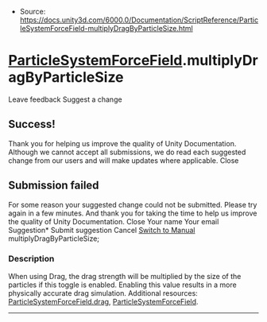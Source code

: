 * Source: https://docs.unity3d.com/6000.0/Documentation/ScriptReference/ParticleSystemForceField-multiplyDragByParticleSize.html

#  [ParticleSystemForceField](https://docs.unity3d.com/6000.0/Documentation/ScriptReference/ParticleSystemForceField.html).multiplyDragByParticleSize
Leave feedback
Suggest a change
## Success!
Thank you for helping us improve the quality of Unity Documentation. Although we cannot accept all submissions, we do read each suggested change from our users and will make updates where applicable.
Close
## Submission failed
For some reason your suggested change could not be submitted. Please <a>try again</a> in a few minutes. And thank you for taking the time to help us improve the quality of Unity Documentation.
Close
Your name Your email Suggestion* Submit suggestion
Cancel
[Switch to Manual](https://docs.unity3d.com/6000.0/Documentation/Manual/class-ParticleSystemForceField.html "Go to ParticleSystemForceField Component in the Manual")
multiplyDragByParticleSize; 
### Description
When using Drag, the drag strength will be multiplied by the size of the particles if this toggle is enabled.
Enabling this value results in a more physically accurate drag simulation. Additional resources: [ParticleSystemForceField.drag](https://docs.unity3d.com/6000.0/Documentation/ScriptReference/ParticleSystemForceField-drag.html), [ParticleSystemForceField](https://docs.unity3d.com/6000.0/Documentation/ScriptReference/ParticleSystemForceField.html).
* * *
